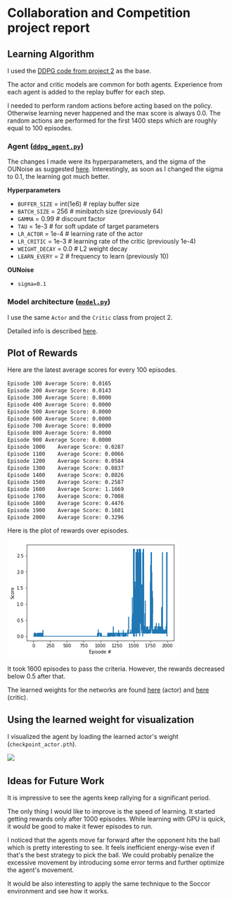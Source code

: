# Collaboration and Competition project report

## Learning Algorithm

I used the [DDPG code from project 2](https://github.com/da1ssk/Udacity-DRLND-2-Continuous-Control/blob/main/ddpg_agent.py) as the base.

The actor and critic models are common for both agents. Experience from each agent is added to the replay buffer for each step.

I needed to perform random actions before acting based on the policy. Otherwise learning never happened and the max score is always 0.0. The random actions are performed for the first 1400 steps which are roughly equal to 100 episodes.

### Agent ([`ddpg_agent.py`](ddpg_agent.py))
The changes I made were its hyperparameters, and the sigma of the OUNoise as suggested [here](https://knowledge.udacity.com/questions/210686). Interestingly, as soon as I changed the sigma to 0.1, the learning got much better.

**Hyperparameters**
- `BUFFER_SIZE` = int(1e6)  # replay buffer size
- `BATCH_SIZE` = 256        # minibatch size (previously 64)
- `GAMMA` = 0.99            # discount factor
- `TAU` = 1e-3              # for soft update of target parameters
- `LR_ACTOR` = 1e-4         # learning rate of the actor 
- `LR_CRITIC` = 1e-3        # learning rate of the critic (previously 1e-4)
- `WEIGHT_DECAY` = 0.0      # L2 weight decay
- `LEARN_EVERY` = 2         # frequency to learn (previously 10)

**OUNoise**
- `sigma=0.1`

### Model architecture ([`model.py`](model.py))
I use the same `Actor` and the `Critic` class from project 2.

Detailed info is described [here](https://github.com/da1ssk/Udacity-DRLND-2-Continuous-Control/blob/main/Report.md#model-architecture-modelpy).

## Plot of Rewards
Here are the latest average scores for every 100 episodes. 

```
Episode 100	Average Score: 0.0165
Episode 200	Average Score: 0.0143
Episode 300	Average Score: 0.0000
Episode 400	Average Score: 0.0000
Episode 500	Average Score: 0.0000
Episode 600	Average Score: 0.0000
Episode 700	Average Score: 0.0000
Episode 800	Average Score: 0.0000
Episode 900	Average Score: 0.0000
Episode 1000	Average Score: 0.0287
Episode 1100	Average Score: 0.0066
Episode 1200	Average Score: 0.0584
Episode 1300	Average Score: 0.0837
Episode 1400	Average Score: 0.0826
Episode 1500	Average Score: 0.2587
Episode 1600	Average Score: 1.1669
Episode 1700	Average Score: 0.7008
Episode 1800	Average Score: 0.4476
Episode 1900	Average Score: 0.1601
Episode 2000	Average Score: 0.3296
```

Here is the plot of rewards over episodes.

![rewards](rewards.png)

It took 1600 episodes to pass the criteria. However, the rewards decreased below 0.5 after that.

The learned weights for the networks are found [here](checkpoint_actor.pth) (actor) and [here](checkpoint_critic.pth) (critic).

## Using the learned weight for visualization
I visualized the agent by loading the learned actor's weight (`checkpoint_actor.pth`).

<img src="tennis_result.gif" width=480>

## Ideas for Future Work
It is impressive to see the agents keep rallying for a significant period.

The only thing I would like to improve is the speed of learning. It started getting rewards only after 1000 episodes. While learning with GPU is quick, it would be good to make it fewer episodes to run.

I noticed that the agents move far forward after the opponent hits the ball which is pretty interesting to see. It feels inefficient energy-wise even if that's the best strategy to pick the ball. We could probably penalize the excessive movement by introducing some error terms and further optimize the agent's movement.

It would be also interesting to apply the same technique to the Soccor environment and see how it works.
